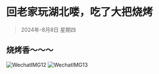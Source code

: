 # 回老家玩湖北喽，吃了大把烧烤
> 2024年-8月8日 星期四

## 烧烤香～～～

![WechatIMG12](https://github.com/user-attachments/assets/970692e6-4ccc-4ca4-aeb9-efb0955eabd8)
![WechatIMG13](https://github.com/user-attachments/assets/69027956-8920-433f-920e-38aef1a0d2ef)
